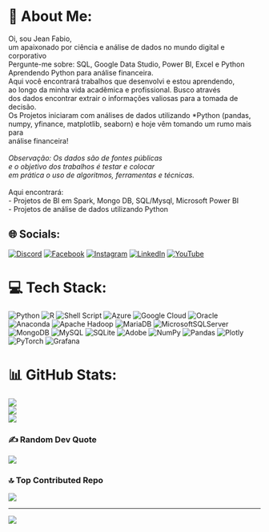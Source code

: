 # 💫 About Me:
Oi, sou Jean Fabio,<br>um apaixonado por ciência e análise de dados no mundo digital e corporativo<br>
Pergunte-me sobre: SQL, Google Data Studio, Power BI, Excel e Python<br>Aprendendo Python para análise financeira.<br>
Aqui você encontrará  trabalhos que desenvolvi e estou aprendendo, <br>ao longo da minha vida acadêmica e profissional. Busco através<br> dos dados encontrar extrair o informações valiosas para a tomada de decisão.<br>Os Projetos iniciaram com análises de dados utilizando *Python (pandas,<br> numpy, yfinance, matplotlib, seaborn) e hoje vêm tomando um rumo mais para<br> análise financeira!<br><br>*Observação: Os dados são de fontes públicas<br> e o objetivo dos trabalhos é testar e colocar <br>em prática o uso de algoritmos, ferramentas e técnicas.*<br><br>Aqui encontrará:<br>- Projetos de BI em Spark, Mongo DB, SQL/Mysql, Microsoft Power BI<br>- Projetos de análise de dados utilizando Python


## 🌐 Socials:
[![Discord](https://img.shields.io/badge/Discord-%237289DA.svg?logo=discord&logoColor=white)](https://discord.gg/jeansilvaster#5978) [![Facebook](https://img.shields.io/badge/Facebook-%231877F2.svg?logo=Facebook&logoColor=white)](https://facebook.com/jeansilvaster) [![Instagram](https://img.shields.io/badge/Instagram-%23E4405F.svg?logo=Instagram&logoColor=white)](https://instagram.com/@jeansilvaster) [![LinkedIn](https://img.shields.io/badge/LinkedIn-%230077B5.svg?logo=linkedin&logoColor=white)](https://linkedin.com/in/jeansilvaster) [![YouTube](https://img.shields.io/badge/YouTube-%23FF0000.svg?logo=YouTube&logoColor=white)](https://youtube.com/@@jeanribeiro4716) 

# 💻 Tech Stack:
![Python](https://img.shields.io/badge/python-3670A0?style=plastic&logo=python&logoColor=ffdd54) ![R](https://img.shields.io/badge/r-%23276DC3.svg?style=plastic&logo=r&logoColor=white) ![Shell Script](https://img.shields.io/badge/shell_script-%23121011.svg?style=plastic&logo=gnu-bash&logoColor=white) ![Azure](https://img.shields.io/badge/azure-%230072C6.svg?style=plastic&logo=microsoftazure&logoColor=white) ![Google Cloud](https://img.shields.io/badge/GoogleCloud-%234285F4.svg?style=plastic&logo=google-cloud&logoColor=white) ![Oracle](https://img.shields.io/badge/Oracle-F80000?style=plastic&logo=oracle&logoColor=white) ![Anaconda](https://img.shields.io/badge/Anaconda-%2344A833.svg?style=plastic&logo=anaconda&logoColor=white) ![Apache Hadoop](https://img.shields.io/badge/Apache%20Hadoop-66CCFF?style=plastic&logo=apachehadoop&logoColor=black) ![MariaDB](https://img.shields.io/badge/MariaDB-003545?style=plastic&logo=mariadb&logoColor=white) ![MicrosoftSQLServer](https://img.shields.io/badge/Microsoft%20SQL%20Server-CC2927?style=plastic&logo=microsoft%20sql%20server&logoColor=white) ![MongoDB](https://img.shields.io/badge/MongoDB-%234ea94b.svg?style=plastic&logo=mongodb&logoColor=white) ![MySQL](https://img.shields.io/badge/mysql-%2300000f.svg?style=plastic&logo=mysql&logoColor=white) ![SQLite](https://img.shields.io/badge/sqlite-%2307405e.svg?style=plastic&logo=sqlite&logoColor=white) ![Adobe](https://img.shields.io/badge/adobe-%23FF0000.svg?style=plastic&logo=adobe&logoColor=white) ![NumPy](https://img.shields.io/badge/numpy-%23013243.svg?style=plastic&logo=numpy&logoColor=white) ![Pandas](https://img.shields.io/badge/pandas-%23150458.svg?style=plastic&logo=pandas&logoColor=white) ![Plotly](https://img.shields.io/badge/Plotly-%233F4F75.svg?style=plastic&logo=plotly&logoColor=white) ![PyTorch](https://img.shields.io/badge/PyTorch-%23EE4C2C.svg?style=plastic&logo=PyTorch&logoColor=white) ![Grafana](https://img.shields.io/badge/grafana-%23F46800.svg?style=plastic&logo=grafana&logoColor=white)
# 📊 GitHub Stats:
![](https://github-readme-stats.vercel.app/api?username=jeansilvaster&theme=dark&hide_border=false&include_all_commits=true&count_private=true)<br/>
![](https://github-readme-streak-stats.herokuapp.com/?user=jeansilvaster&theme=dark&hide_border=false)<br/>
![](https://github-readme-stats.vercel.app/api/top-langs/?username=jeansilvaster&theme=dark&hide_border=false&include_all_commits=true&count_private=true&layout=compact)

### ✍️ Random Dev Quote
![](https://quotes-github-readme.vercel.app/api?type=horizontal&theme=radical)

### 🔝 Top Contributed Repo
![](https://github-contributor-stats.vercel.app/api?username=jeansilvaster&limit=5&theme=dark&combine_all_yearly_contributions=true)

---
[![](https://visitcount.itsvg.in/api?id=jeansilvaster&icon=0&color=0)](https://visitcount.itsvg.in)

<!-- Proudly created with GPRM ( https://gprm.itsvg.in ) -->
  
